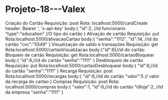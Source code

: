 # Projeto-18---Valex
Criação do  Cartão
  Requisição: post 
  Rota: localhost:5000/cardCreate
  header: Bearer ', 'x-api-key'
  body:{
    "id":2, //id funcionario
    "type":"education" //O tipo do cartão
  }
Ativação de cartão
  Requisição: put 
  Rota:localhost:5000/ativacaoCartao
  body:{
    "senha":"1112",
    "id":14, //id do cartão
    "cvc":"5549"
  }
Visualização de saldo e transações
   Requisição: get
   Rota:localhost:5000/cartaoVisualizacao
   body:{"id":6}//id do cartão
Bloqueio de cartão
   Requisição: get
   Rota:localhost:5000/cartaoBloquear
   body:{
      "id":6,//id do cartão
      "senha":"1111"
    }
Desbloqueio de cartão
    Requisição: put 
    Rota:localhost:5000/cartaoDesbloquear
      body:{
        "id":6,//id do cartão
        "senha":"1111"
      }
Recarga
  Requisição: post 
  Rota:localhost:5000/recargas
   body:{
          "id":6,//id do cartão
          "valor":5 // valor da recarga do cartao
        }
Compras
   Requisição: post 
   Rota: localhost:5000/compras
    body:{
       "valor":1,
        "id":6,//id do cartão
        "idloja":2, //id da empresa
        "senha":"1111"
    }
